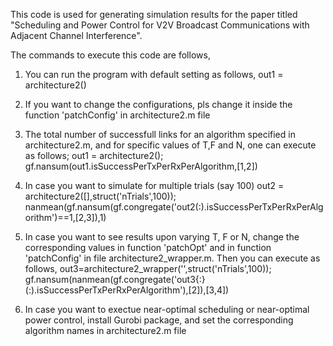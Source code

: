 This code is used for generating simulation results for the paper titled "Scheduling and Power Control for V2V Broadcast Communications with Adjacent Channel Interference".



The commands to execute this code are follows,

1. You can run the program with default setting as follows,
    	out1 = architecture2()

2. If you want to change the configurations, pls change it inside the function 'patchConfig' in architecture2.m file

3. The total number of successfull links for an algorithm specified in architecture2.m, and for specific values of T,F and N, one can execute as follows;
	out1 = architecture2();  
	gf.nansum(out1.isSuccessPerTxPerRxPerAlgorithm,[1,2])

4. In case you want to simulate for multiple trials (say 100)
	out2 = architecture2([],struct('nTrials',100));  
	nanmean(gf.nansum(gf.congregate('out2(:).isSuccessPerTxPerRxPerAlgorithm')==1,[2,3]),1)

5. In case you want to see results upon varying T, F or N, change the corresponding values in function 'patchOpt' and in function 'patchConfig' in file architecture2_wrapper.m. Then you can execute as follows,
	out3=architecture2_wrapper('',struct('nTrials',100));
	gf.nansum(nanmean(gf.congregate('out3{:}(:).isSuccessPerTxPerRxPerAlgorithm'),[2]),[3,4])

6. In case you want to exectue near-optimal scheduling or near-optimal power control, install Gurobi package, and set the corresponding algorithm names in architecture2.m file
